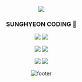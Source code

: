 
<div align="center">
<img src="https://capsule-render.vercel.app/api?type=waving&height=500&lineHeight=1&color=111&text=Hello%20👋-nl-SungHyeon-nl-Github&fontColor=fff" />

### SUNGHYEON CODING 👀
<img src="https://img.shields.io/badge/HTML5-E34F26?style=for-the-badge&logo=html5&logoColor=white" /> <img src="https://img.shields.io/badge/CSS3-1572B6?style=for-the-badge&logo=css3&logoColor=white" />

<img src="https://img.shields.io/badge/JavaScript-F7DF1E?style=for-the-badge&logo=JavaScript&logoColor=white" /> <img src="https://img.shields.io/badge/jQuery-0769AD?style=for-the-badge&logo=jquery&logoColor=white" />

<img src="https://img.shields.io/badge/React-20232A?style=for-the-badge&logo=react&logoColor=61DAFB" /> <img src="https://img.shields.io/badge/Vercel-000000?style=for-the-badge&logo=vercel&logoColor=white" />

![footer](https://capsule-render.vercel.app/api?section=footer&type=waving&height=200&color=111)
</div>



<!--
**JoSungHyeon/JoSungHyeon** is a ✨ _special_ ✨ repository because its `README.md` (this file) appears on your GitHub profile.

Here are some ideas to get you started:

- 🔭 I’m currently working on ...
- 🌱 I’m currently learning ...
- 👯 I’m looking to collaborate on ...
- 🤔 I’m looking for help with ...
- 💬 Ask me about ...
- 📫 How to reach me: ...
- 😄 Pronouns: ...
- ⚡ Fun fact: ...
-->
